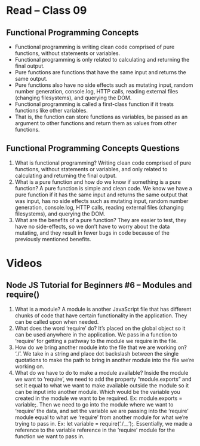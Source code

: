 # Read – Class 09

## Functional Programming Concepts
- Functional programming is writing clean code comprised of pure functions, without statements or variables. 
- Functional programming is only related to calculating and returning the final output.
- Pure functions are functions that have the same input and returns the same output.
- Pure functions also have no side effects such as mutating input, random number generation, console.log, HTTP calls, reading external files (changing filesystems), and querying the DOM.
- Functional programming is called a first-class function if it treats functions like other variables.
- That is, the function can store functions as variables, be passed as an argument to other functions and return them as values from other functions.

## Functional Programming Concepts Questions
1. What is functional programming? Writing clean code comprised of pure functions, without statements or variables, and only related to calculating and returning the final output.
2. What is a pure function and how do we know if something is a pure function? A pure function is simple and clean code. We know we have a pure function if it has the same input and returns the same output that was input, has no side effects such as mutating input, random number generation, console.log, HTTP calls, reading external files (changing filesystems), and querying the DOM. 
3. What are the benefits of a pure function? They are easier to test, they have no side-effects, so we don’t have to worry about the data mutating, and they result in fewer bugs in code because of the previously mentioned benefits.

# Videos

## Node JS Tutorial for Beginners #6 – Modules and require()
1. What is a module? A module is another JavaScript file that has different chunks of code that have certain functionality in the application. They can be called upon when needed.
2. What does the word ‘require’ do? It’s placed on the global object so it can be used anywhere in the application. We pass in a function to ‘require’ for getting a pathway to the module we require in the file.
3. How do we bring another module into the file that we are working on? ‘./’. We take in a string and place dot backslash between the single quotations to make the path to bring in another module into the file we’re working on.
4. What do we have to do to make a module available? Inside the module we want to ‘require’, we need to add the property “module.exports” and set it equal to what we want to make available outside the module so it can be input into another module. Which would be the variable you created in the module we want to be required. Ex: module.exports = variable;. Then we need to go into the module where we want to ‘require’ the data, and set the variable we are passing into the ‘require’ module equal to what we ‘require’ from another module for what we’re trying to pass in. Ex: let variable = require(‘./__’);. Essentially, we made a reference to the variable reference in the ‘require’ module for the function we want to pass in.

